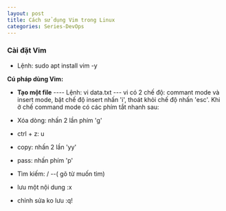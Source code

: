 ```yaml
---
layout: post
title: Cách sử dụng Vim trong Linux
categories: Series-DevOps
---
```


### Cài đặt Vim 

- Lệnh: sudo apt install vim -y 

 **Cú pháp dùng Vim:**

- **Tạo một file** ---- Lệnh: vi data.txt    --- vi có 2 chế độ: commant mode và insert mode, bật chế độ insert nhấn 'i', thoát khỏi chế độ nhấn 'esc'. Khi ở chế command mode có các phím tắt nhanh sau: 
+ Xóa dòng: nhấn 2 lần phím 'g'

+ ctrl + z: u

+ copy: nhấn 2 lần 'yy'

+ pass: nhấn phím 'p'

+ Tìm kiếm: /  --( gõ từ muốn tìm)

+ lưu một nội dung   :x

+ chỉnh sửa ko lưu :q!